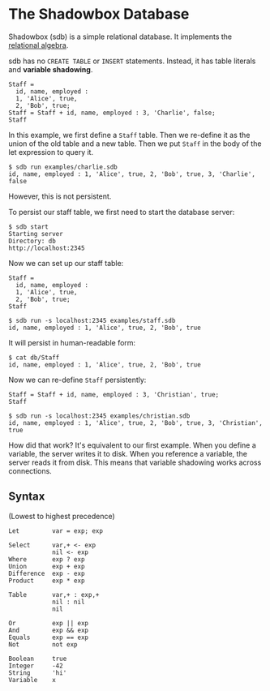 # The Shadowbox Database

Shadowbox (sdb) is a simple relational database. It implements the [relational algebra](https://en.wikipedia.org/wiki/Relational_algebra#Introduction).

sdb has no `CREATE TABLE` or `INSERT` statements. Instead, it has table literals and **variable shadowing**.

```
Staff =
  id, name, employed :
  1, 'Alice', true,
  2, 'Bob', true;
Staff = Staff + id, name, employed : 3, 'Charlie', false;
Staff
```

In this example, we first define a `Staff` table. Then we re-define it as the union of the old table and a new table. Then we put `Staff` in the body of the let expression to query it.

```
$ sdb run examples/charlie.sdb
id, name, employed : 1, 'Alice', true, 2, 'Bob', true, 3, 'Charlie', false
```

However, this is not persistent.

To persist our staff table, we first need to start the database server:

```
$ sdb start
Starting server
Directory: db
http://localhost:2345
```

Now we can set up our staff table:

```
Staff =
  id, name, employed :
  1, 'Alice', true,
  2, 'Bob', true;
Staff
```

```
$ sdb run -s localhost:2345 examples/staff.sdb
id, name, employed : 1, 'Alice', true, 2, 'Bob', true
```

It will persist in human-readable form:

```
$ cat db/Staff 
id, name, employed : 1, 'Alice', true, 2, 'Bob', true
```

Now we can re-define `Staff` persistently:

```
Staff = Staff + id, name, employed : 3, 'Christian', true;
Staff
```

```
$ sdb run -s localhost:2345 examples/christian.sdb 
id, name, employed : 1, 'Alice', true, 2, 'Bob', true, 3, 'Christian', true
```

How did that work? It's equivalent to our first example. When you define a variable, the server writes it to disk. When you reference a variable, the server reads it from disk. This means that variable shadowing works across connections.

## Syntax

(Lowest to highest precedence)

```
Let         var = exp; exp

Select      var,+ <- exp
            nil <- exp
Where       exp ? exp
Union       exp + exp
Difference  exp - exp
Product     exp * exp

Table       var,+ : exp,+
            nil : nil
            nil

Or          exp || exp
And         exp && exp
Equals      exp == exp
Not         not exp

Boolean     true
Integer     -42
String      'hi'
Variable    x
```
